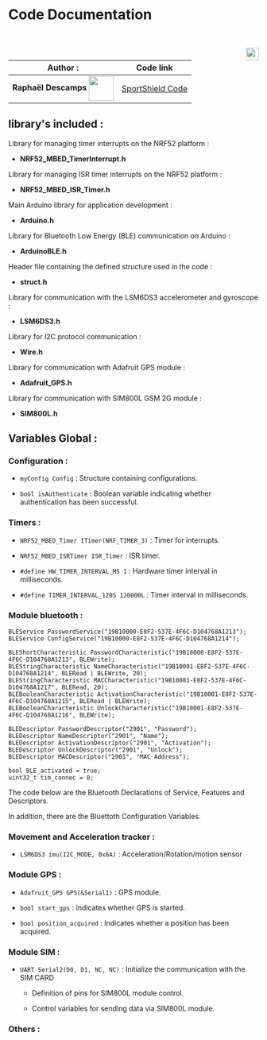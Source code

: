 # Code Documentation  

<br>

[<img src="https://www.presse-citron.net/app/uploads/2020/06/linkedin-logo.jpg"  width="25px" align=right>](https://www.linkedin.com/in/rapha%C3%ABl-descamps-201112293)


| Author :       | Code link |
| -------------- | -------------- |
| **Raphaël Descamps** <img src="https://ca.slack-edge.com/T019N8PRR7W-U05TNB290FJ-abc72bbf0d47-512" width="50px" align=center> | [SportShield Code](../CodeDocumentation/SportShield_Code/SS_05-03_anglais-batterycontrol/SS_05-03_anglais-batterycontrol.ino) |

## library's included : 

Library for managing timer interrupts on the NRF52 platform : 
-  **NRF52_MBED_TimerInterrupt.h**

Library for managing ISR timer interrupts on the NRF52 platform : 
-  **NRF52_MBED_ISR_Timer.h**

Main Arduino library for application development :
-  **Arduino.h**

Library for Bluetooth Low Energy (BLE) communication on Arduino : 
-  **ArduinoBLE.h**

Header file containing the defined structure used in the code : 
- **struct.h**

Library for communication with the LSM6DS3 accelerometer and gyroscope : 
- **LSM6DS3.h**

Library for I2C protocol communication : 
-  **Wire.h**

Library for communication with Adafruit GPS module :
-  **Adafruit_GPS.h**

Library for communication with SIM800L GSM 2G module :
-  **SIM800L.h**

## Variables Global  :

### Configuration :

- `myConfig Config` : Structure containing configurations.

- `bool isAuthenticate` : Boolean variable indicating whether authentication has been successful.
 
 
### Timers :

- `NRF52_MBED_Timer ITimer(NRF_TIMER_3)` : Timer for interrupts.

- `NRF52_MBED_ISRTimer ISR_Timer` : ISR timer.

- `#define HW_TIMER_INTERVAL_MS 1` : Hardware timer interval in milliseconds.

- `#define TIMER_INTERVAL_120S 120000L` : Timer interval in milliseconds.
 

### Module bluetooth :

```
BLEService PasswordService("19B10000-E8F2-537E-4F6C-D104768A1213");  
BLEService ConfigService("19B10000-E8F2-537E-4F6C-D104768A1214");

BLEShortCharacteristic PasswordCharacteristic("19B10000-E8F2-537E-4F6C-D104768A1213", BLEWrite);  
BLEStringCharacteristic NameCharacteristic("19B10001-E8F2-537E-4F6C-D104768A1214", BLERead | BLEWrite, 20);
BLEStringCharacteristic MACCharacteristic("19B10001-E8F2-537E-4F6C-D104768A1217", BLERead, 20);
BLEBooleanCharacteristic ActivationCharacteristic("19B10001-E8F2-537E-4F6C-D104768A1215", BLERead | BLEWrite);
BLEBooleanCharacteristic UnlockCharacteristic("19B10001-E8F2-537E-4F6C-D104768A1216", BLEWrite);

BLEDescriptor PasswordDescriptor("2901", "Password");  
BLEDescriptor NameDescriptor("2901", "Name");
BLEDescriptor ActivationDescriptor("2901", "Activation");
BLEDescriptor UnlockDescriptor("2901", "Unlock");
BLEDescriptor MACDescriptor("2901", "MAC Address");

bool BLE_activated = true;  
uint32_t tim_connec = 0;
```

 
The code below are the Bluetooth Declarations of Service, Features and Descriptors.

In addition, there are the Bluettoth Configuration Variables.
 
 
### Movement and Acceleration tracker :

- `LSM6DS3 imu(I2C_MODE, 0x6A)` : Acceleration/Rotation/motion sensor 
 
### Module GPS :

- `Adafruit_GPS GPS(&Serial1)` : GPS module.

- `bool start_gps` : Indicates whether GPS is started.

- `bool position_acquired` : Indicates whether a position has been acquired.

### Module SIM :

- `UART Serial2(D0, D1, NC, NC)` : Initialize the communication with the SIM CARD

  - Definition of pins for SIM800L module control.

  - Control variables for sending data via SIM800L module.

### Others : 
 
